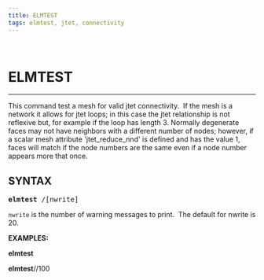 ```yaml
---
title: ELMTEST
tags: elmtest, jtet, connectivity
---
```


 

# ELMTEST

-----------------------

  This command test a mesh for valid jtet connectivity.  If the mesh
  is a network it allows for jtet loops; in this case the jtet
  relationship is not reflexive but, for example if the loop has
  length 3.
  Normally degenerate faces may not have neighbors with a different
  number of nodes; however, if  a scalar mesh attribute
  'jtet\_reduce\_nnd' is defined and has the value 1, faces will match
  if the node numbers are the same even if a node number appears more
  that once.

## SYNTAX

<pre>
<b>elmtest</b> /[nwrite]
</pre>


`nwrite` is the number of warning messages to print.  The default for nwrite is 20.


 **EXAMPLES:**

  **elmtest**

  **elmtest**//100
